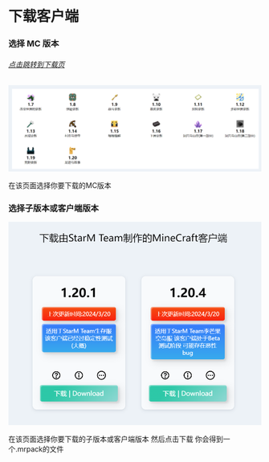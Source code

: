 # 下载客户端

### 选择 MC 版本

###### [点击跳转到下载页](https://starm.team/#/downloads)
![](./img/1.png)

在该页面选择你要下载的MC版本

### 选择子版本或客户端版本

![](./img/2.png)

在该页面选择你要下载的子版本或客户端版本 然后点击下载
你会得到一个.mrpack的文件